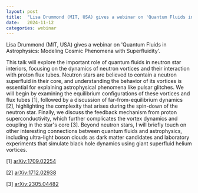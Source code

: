 ```yaml
---
layout: post
title:  "Lisa Drummond (MIT, USA) gives a webinar on 'Quantum Fluids in Astrophysics: Modeling Cosmic Phenomena with Superfluidity' (5PM UK time! - 12th November)"
date:   2024-11-12
categories: webinar
---
```

Lisa Drummond (MIT, USA) gives a webinar on 'Quantum Fluids in Astrophysics: Modeling Cosmic Phenomena with Superfluidity'.

This talk will explore the important role of quantum fluids in neutron star interiors, focusing on the dynamics of neutron vortices and their interaction with proton flux tubes. Neutron stars are believed to contain a neutron superfluid in their core, and understanding the behavior of its vortices is essential for explaining astrophysical phenomena like pulsar glitches. We will begin by examining the equilibrium configurations of these vortices and flux tubes [1], followed by a discussion of far-from-equilibrium dynamics [2], highlighting the complexity that arises during the spin-down of the neutron star. Finally, we discuss the feedback mechanism from proton superconductivity, which further complicates the vortex dynamics and coupling in the star's core [3]. Beyond neutron stars, I will briefly touch on other interesting connections between quantum fluids and astrophysics, including ultra-light boson clouds as dark matter candidates and laboratory experiments that simulate black hole dynamics using giant superfluid helium vortices.

[1] <a href="https://arxiv.org/abs/1709.02254" target="_blank">arXiv:1709.02254</a>

[2] <a href="https://arxiv.org/abs/1712.02938" target="_blank">arXiv:1712.02938</a>

[3] <a href="https://arxiv.org/abs/2305.04482" target="_blank">arXiv:2305.04482</a>




